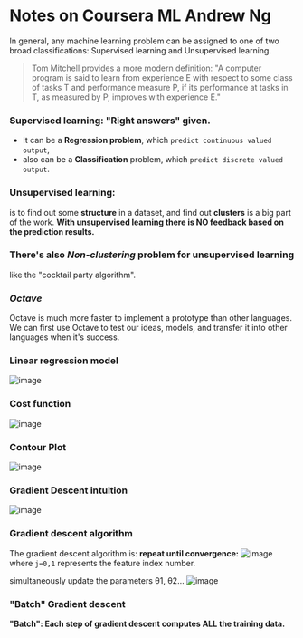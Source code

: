 # Notes on Coursera ML Andrew Ng

In general, any machine learning problem can be assigned to one of two broad classifications:
Supervised learning and Unsupervised learning.

> Tom Mitchell provides a more modern definition: "A computer program is said to learn from experience E with respect to some class of tasks T and performance measure P, if its performance at tasks in T, as measured by P, improves with experience E."


### Supervised learning: "Right answers" given.
- It can be a **Regression problem**, which `predict continuous valued output`,
- also can be a **Classification** problem, which `predict discrete valued output`.


### Unsupervised learning: 
is to find out some **structure** in a dataset, and find out **clusters** is a big part of the work. 
**With unsupervised learning there is NO feedback based on the prediction results.**

### There's also _Non-clustering_ problem for unsupervised learning
like the "cocktail party algorithm".

### _Octave_ 
Octave is much more faster to implement a prototype than other languages. We can first use Octave to test our ideas, models, and transfer it into other languages when it's success.


### Linear regression model
![image](https://user-images.githubusercontent.com/14041622/46943697-d0227a80-d0a2-11e8-9e0e-1d7b28f8b583.png)


### Cost function
![image](https://user-images.githubusercontent.com/14041622/46939279-77e67b00-d098-11e8-8d57-d6c341560ab2.png)


### Contour Plot
![image](https://user-images.githubusercontent.com/14041622/46940434-4c18c480-d09b-11e8-8617-62e1ddc10c91.png)


### Gradient Descent intuition
![image](https://user-images.githubusercontent.com/14041622/46941377-897e5180-d09d-11e8-81e5-d7fcb36f420d.png)

### Gradient descent algorithm
The gradient descent algorithm is: **repeat until convergence:**
![image](https://user-images.githubusercontent.com/14041622/46941457-be8aa400-d09d-11e8-915c-fc255ca27792.png)
where `j=0,1` represents the feature index number.

simultaneously update the parameters θ1, θ2...
![image](https://user-images.githubusercontent.com/14041622/46941394-8edb9c00-d09d-11e8-8d57-0f19d018da00.png)


### "Batch" Gradient descent
**"Batch": Each step of gradient descent computes ALL the training data.**